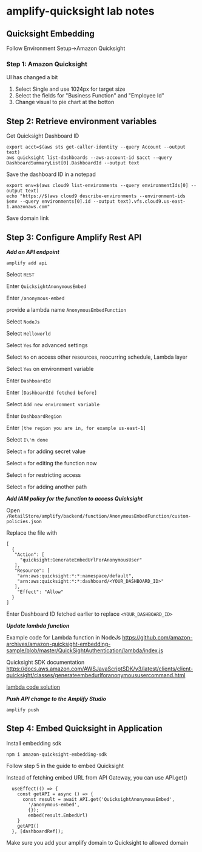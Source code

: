# amplify-quicksight lab notes
## Quicksight Embedding
Follow Environment Setup->Amazon Quicksight
### Step 1: Amazon Quicksight
UI has changed a bit
1. Select Single and use 1024px for target size
2. Select the fields for "Business Function" and "Employee Id"
3. Change visual to pie chart at the botton

## Step 2: Retrieve environment variables
Get Quicksight Dashboard ID
```
export acct=$(aws sts get-caller-identity --query Account --output text)
aws quicksight list-dashboards --aws-account-id $acct --query DashboardSummaryList[0].DashboardId --output text
```
Save the dashboard ID in a notepad
```
export env=$(aws cloud9 list-environments --query environmentIds[0] --output text)
echo "https://$(aws cloud9 describe-environments --environment-ids $env --query environments[0].id --output text).vfs.cloud9.us-east-1.amazonaws.com"
```
Save domain link

## Step 3: Configure Amplify Rest API
***Add an API endpoint***
```
amplify add api
```
Select `REST`

Enter `QuicksightAnonymousEmbed`

Enter `/anonymous-embed`

provide a lambda name `AnonymousEmbedFunction`

Select `NodeJs`

Select `Helloworld`

Select `Yes` for advanced settings

Select `No` on access other resources, reocurring schedule, Lambda layer

Select `Yes` on environment variable

Enter `DashboardId`

Enter `[DashboardId fetched before]`

Select `Add new environment variable`

Enter `DashboardRegion`

Enter `[the region you are in, for example us-east-1]`

Select `I\'m done`

Select `n` for adding secret value

Select `n` for editing the function now

Select `n` for restricting access

Select `n` for adding another path


***Add IAM policy for the function to access Quicksight***

Open `/RetailStore/amplify/backend/function/AnonymousEmbedFunction/custom-policies.json`

Replace the file with
```
[
  {
   "Action": [
     "quicksight:GenerateEmbedUrlForAnonymousUser"
   ],
   "Resource": [
    "arn:aws:quicksight:*:*:namespace/default",
    "arn:aws:quicksight:*:*:dashboard/<YOUR_DASHBOARD_ID>"
   ],
    "Effect": "Allow"
  }
]
```
Enter Dashboard ID fetched earlier to replace `<YOUR_DASHBOARD_ID>`

***Update lambda function***

Example code for Lambda function in NodeJs
https://github.com/amazon-archives/amazon-quicksight-embedding-sample/blob/master/QuickSightAuthentication/lambda/index.js

Quicksight SDK documentation
https://docs.aws.amazon.com/AWSJavaScriptSDK/v3/latest/clients/client-quicksight/classes/generateembedurlforanonymoususercommand.html

[lambda code solution](../index.js)

***Push API change to the Amplify Studio***
```
amplify push
```

## Step 4: Embed Quicksight in Application
Install embedding sdk
```
npm i amazon-quicksight-embedding-sdk
```
Follow step 5 in the guide to embed Quicksight

Instead of fetching embed URL from API Gateway, you can use API.get()
```
  useEffect(() => {
    const getAPI = async () => {
      const result = await API.get('QuicksightAnonymousEmbed',
        '/anonymous-embed',
        {});
        embed(result.EmbedUrl)
    }
    getAPI()
  }, [dashboardRef]);
```

Make sure you add your amplify domain to Quicksight to allowed domain
